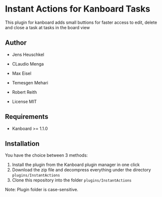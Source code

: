 Instant Actions for Kanboard Tasks
==================================

This plugin for kanboard adds small buttions for faster access to edit, delete and close a task at tasks in the board view

Author
------

- Jens Heuschkel
- CLaudio Menga
- Max Eisel
- Temesgen Mehari
- Robert Reith

- License MIT

Requirements
------------

- Kanboard >= 1.1.0

Installation
------------

You have the choice between 3 methods:

1. Install the plugin from the Kanboard plugin manager in one click
2. Download the zip file and decompress everything under the directory `plugins/InstantActions`
3. Clone this repository into the folder `plugins/InstantActions`

Note: Plugin folder is case-sensitive.
